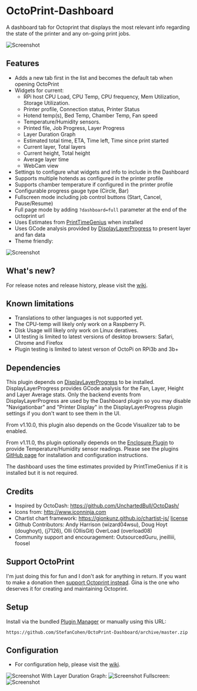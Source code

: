 # OctoPrint-Dashboard

A dashboard tab for Octoprint that displays the most relevant info regarding the state of the printer and any on-going print jobs.

![Screenshot](https://github.com/StefanCohen/OctoPrint-Dashboard/blob/master/screenshot.png)

## Features

* Adds a new tab first in the list and becomes the default tab when opening OctoPrint
* Widgets for current:
    * RPi host CPU Load, CPU Temp, CPU frequency, Mem Utilization, Storage Utilization.   
    * Printer profile, Connection status, Printer Status
    * Hotend temp(s), Bed Temp, Chamber Temp, Fan speed
    * Temperature/Humidity sensors.
    * Printed file, Job Progress, Layer Progress
    * Layer Duration Graph 
    * Estimated total time, ETA, Time left, Time since print started
    * Current layer, Total layers
    * Current height, Total height
    * Average layer time
    * WebCam view
* Settings to configure what widgets and info to include in the Dashboard
* Supports multiple hotends as configured in the printer profile
* Supports chamber temperature if configured in the printer profile
* Configurable progress gauge type (Circle, Bar) 
* Fullscreen mode including job control buttons (Start, Cancel, Pause/Resume)
* Full page mode by adding `?dashboard=full` parameter at the end of the octoprint url
* Uses Estimates from [PrintTimeGenius](https://plugins.octoprint.org/plugins/PrintTimeGenius/) when installed
* Uses GCode analysis provided by [DisplayLayerProgress](https://plugins.octoprint.org/plugins/DisplayLayerProgress/) to present layer and fan data 
* Theme friendly:

![Screenshot](https://github.com/StefanCohen/OctoPrint-Dashboard/blob/master/screenshot-theme.png)

## What's new?
For release notes and release history, please visit the [wiki](https://github.com/StefanCohen/OctoPrint-Dashboard/wiki).

## Known limitations
* Translations to other languages is not supported yet.
* The CPU-temp will likely only work on a Raspberry Pi. 
* Disk Usage will likely only work on Linux deratives.
* UI testing is limited to latest versions of desktop browsers: Safari, Chrome and Firefox
* Plugin testing is limited to latest verson of OctoPi on RPi3b and 3b+ 

## Dependencies

This plugin depends on [DisplayLayerProgress](https://plugins.octoprint.org/plugins/DisplayLayerProgress/) to be installed. DisplayLayerProgress provides GCode analysis for the Fan, Layer, Height and Layer Average stats. Only the backend events from DisplayLayerProgress are used by the Dashboard plugin so you may disable "Navigationbar" and "Printer Display" in the DisplayLayerProgress plugin settings if you don't want to see them in the UI. 

From v1.10.0, this plugin also depends on the Gcode Visualizer tab to be enabled. 

From v1.11.0, ths plugin optionally depends on the [Enclosure Plugin](https://plugins.octoprint.org/plugins/enclosure/) to provide Temperature/Humidity sensor readings. Please see the plugins [GitHub page](https://github.com/vitormhenrique/OctoPrint-Enclosure) for installation and configuration instructions.

The dashboard uses the time estimates provided by PrintTimeGenius if it is installed but it is not required.

## Credits

* Inspired by OctoDash: https://github.com/UnchartedBull/OctoDash/
* Icons from: http://www.iconninja.com
* Chartist chart framework: https://gionkunz.github.io/chartist-js/ [license](https://github.com/gionkunz/chartist-js/blob/master/LICENSE-WTFPL)
* Github Contributors: Andy Harrison (wizard04wsu), Doug Hoyt (doughoyt), (j7126), Olli (OllisGit) OverLoad (overload08)
* Community support and encouragement: OutsourcedGuru, jneilliii, foosel

## Support OctoPrint

I'm just doing this for fun and I don't ask for anything in return. If you want to make a donation then [support Octoprint instead](https://octoprint.org/support-octoprint/). Gina is the one who deserves it for creating and maintaining Octoprint.

## Setup

Install via the bundled [Plugin Manager](https://github.com/foosel/OctoPrint/wiki/Plugin:-Plugin-Manager) or manually using this URL:

    https://github.com/StefanCohen/OctoPrint-Dashboard/archive/master.zip

## Configuration

* For configuration help, please visit the [wiki](https://github.com/StefanCohen/OctoPrint-Dashboard/wiki).

![Screenshot](https://github.com/StefanCohen/OctoPrint-Dashboard/blob/master/screenshot-theme2.png)
With Layer Duration Graph:
![Screenshot](https://github.com/StefanCohen/OctoPrint-Dashboard/blob/master/screenshot-graph.png)
Fullscreen:
![Screenshot](https://github.com/StefanCohen/OctoPrint-Dashboard/blob/master/screenshot-fullscreen.png)
